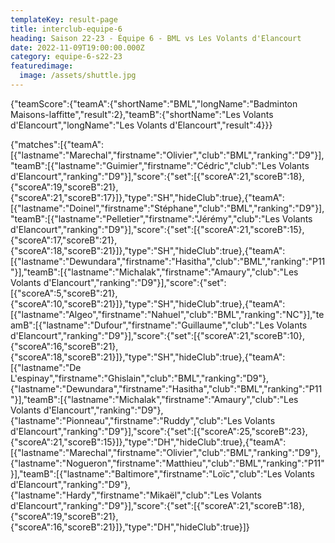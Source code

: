 ```yaml
---
templateKey: result-page
title: interclub-equipe-6
heading: Saison 22-23 - Équipe 6 - BML vs Les Volants d'Elancourt
date: 2022-11-09T19:00:00.000Z
category: equipe-6-s22-23
featuredimage:
  image: /assets/shuttle.jpg
---
```


<teamscoreboard>{"teamScore":{"teamA":{"shortName":"BML","longName":"Badminton Maisons-laffitte","result":2},"teamB":{"shortName":"Les Volants d'Elancourt","longName":"Les Volants d'Elancourt","result":4}}}</teamscoreboard>

<scoreboard>{"matches":[{"teamA":[{"lastname":"Marechal","firstname":"Olivier","club":"BML","ranking":"D9"}],"teamB":[{"lastname":"Guimier","firstname":"Cédric","club":"Les Volants d'Elancourt","ranking":"D9"}],"score":{"set":[{"scoreA":21,"scoreB":18},{"scoreA":19,"scoreB":21},{"scoreA":21,"scoreB":17}]},"type":"SH","hideClub":true},{"teamA":[{"lastname":"Doinel","firstname":"Stéphane","club":"BML","ranking":"D9"}],"teamB":[{"lastname":"Pelletier","firstname":"Jérémy","club":"Les Volants d'Elancourt","ranking":"D9"}],"score":{"set":[{"scoreA":21,"scoreB":15},{"scoreA":17,"scoreB":21},{"scoreA":18,"scoreB":21}]},"type":"SH","hideClub":true},{"teamA":[{"lastname":"Dewundara","firstname":"Hasitha","club":"BML","ranking":"P11"}],"teamB":[{"lastname":"Michalak","firstname":"Amaury","club":"Les Volants d'Elancourt","ranking":"D9"}],"score":{"set":[{"scoreA":5,"scoreB":21},{"scoreA":10,"scoreB":21}]},"type":"SH","hideClub":true},{"teamA":[{"lastname":"Algeo","firstname":"Nahuel","club":"BML","ranking":"NC"}],"teamB":[{"lastname":"Dufour","firstname":"Guillaume","club":"Les Volants d'Elancourt","ranking":"D9"}],"score":{"set":[{"scoreA":21,"scoreB":10},{"scoreA":16,"scoreB":21},{"scoreA":18,"scoreB":21}]},"type":"SH","hideClub":true},{"teamA":[{"lastname":"De L'espinay","firstname":"Ghislain","club":"BML","ranking":"D9"},{"lastname":"Dewundara","firstname":"Hasitha","club":"BML","ranking":"P11"}],"teamB":[{"lastname":"Michalak","firstname":"Amaury","club":"Les Volants d'Elancourt","ranking":"D9"},{"lastname":"Pionneau","firstname":"Ruddy","club":"Les Volants d'Elancourt","ranking":"D9"}],"score":{"set":[{"scoreA":25,"scoreB":23},{"scoreA":21,"scoreB":15}]},"type":"DH","hideClub":true},{"teamA":[{"lastname":"Marechal","firstname":"Olivier","club":"BML","ranking":"D9"},{"lastname":"Nogueron","firstname":"Matthieu","club":"BML","ranking":"P11"}],"teamB":[{"lastname":"Baltimore","firstname":"Loïc","club":"Les Volants d'Elancourt","ranking":"D9"},{"lastname":"Hardy","firstname":"Mikaël","club":"Les Volants d'Elancourt","ranking":"D9"}],"score":{"set":[{"scoreA":21,"scoreB":18},{"scoreA":19,"scoreB":21},{"scoreA":16,"scoreB":21}]},"type":"DH","hideClub":true}]}</scoreboard>
